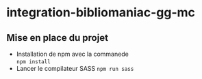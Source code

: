 # integration-bibliomaniac-gg-mc

## Mise en place du projet

- Installation de npm avec la commanede \
  `npm install`
- Lancer le compilateur SASS
  `npm run sass`
